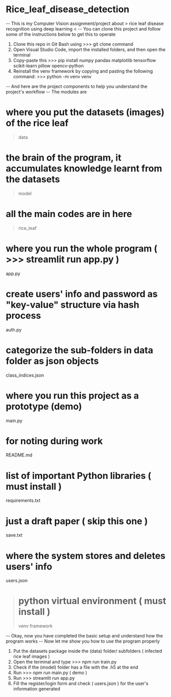 # Rice_leaf_disease_detection

-- This is my Computer Vision assignment/project about > rice leaf disease recognition using deep learning < 
-- You can clone this project and follow some of the instructions below to get this to operate

1. Clone this repo in Git Bash using   >>> git clone <this-git-repo-url>   command
2. Open Visual Studio Code, import the installed folders, and then open the terminal
3. Copy-paste this  >>> pip install numpy pandas matplotlib tensorflow scikit-learn pillow opencv-python
4. Reinstall the venv framework by copying and pasting the following command:   >>> python -m venv venv



-- And here are the project components to help you understand the project's workflow
-- The modules are

# where you put the datasets (images) of the rice leaf
> data


# the brain of the program, it accumulates knowledge learnt from the datasets
> model


# all the main codes are in here 
> rice_leaf


# where you run the whole program ( >>> streamlit run app.py )
app.py                       


# create users' info and password as "key-value" structure via hash process  
auth.py                      


# categorize the sub-folders in data folder as json objects
class_indices.json           


# where you run this project as a prototype (demo)
main.py                     


# for noting during work
README.md                    


# list of important Python libraries ( must install )
requirements.txt             


# just a draft paper ( skip this one )
save.txt                     


# where the system stores and deletes users' info 
users.json                   


> # python virtual environment ( must install )
> venv framework




-- Okay, now you have completed the basic setup and understand how the program works
-- Now let me show you how to use the program properly
1. Put the datasets package inside the (data) folder/ subfolders ( infected rice leaf images )
2. Open the terminal and type    >>> npm run train.py
3. Check if the (model) folder has a file with the .h5 at the end
4. Run     >>> npm run main.py ( demo )
5. Run     >>> streamlit run app.py
6. Fill the register/login form and check ( users.json ) for the user's information generated
